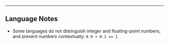 ---

## Language Notes

- Some languages do not distinguish integer and floating-point numbers, and present numbers contextually: `0.9 + 0.1 == 1`
